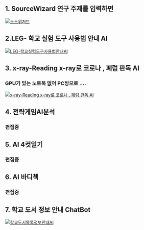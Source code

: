 ## 1. SourceWizard 연구 주제를 입력하면 

[![소스위저드](http://img.youtube.com/vi/Rk17Iwzrx1I/0.jpg)](https://youtu.be/Rk17Iwzrx1I)

## 2.LEG- 학교 실험 도구 사용법 안내 AI

[![LEG-학교실험도구사용법안내AI](http://img.youtube.com/vi/iHPXaxwB554/0.jpg)](https://youtu.be/iHPXaxwB554)

## 3. x-ray-Reading  x-ray로 코로나 , 폐럼 판독 AI
### GPU가 있는 노트북 없어 PC방으로 ....
[![x-ray-Reading  x-ray로 코로나 , 폐럼 판독 AI](http://img.youtube.com/vi/GUhsl1ORBlY/0.jpg)](https://youtu.be/GUhsl1ORBlY)

## 4. 전략게임AI분석
### 편집중

## 5. AI 4컷일기
### 편집중

## 6. AI	바디첵
### 편집중

## 7. 학교 도서 정보 안내 ChatBot
[![학교도서목록정보안내AI](http://img.youtube.com/vi/56HiC3tpujo/0.jpg)](https://youtu.be/56HiC3tpujo)


